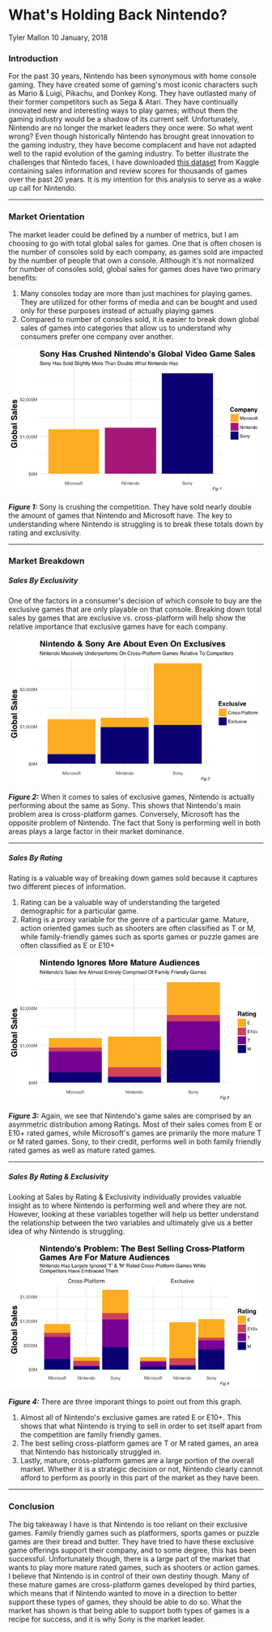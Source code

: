 What's Holding Back Nintendo?
================
Tyler Mallon
10 January, 2018

### Introduction

For the past 30 years, Nintendo has been synonymous with home console gaming. They have created some of gaming's most iconic characters such as Mario & Luigi, Pikachu, and Donkey Kong. They have outlasted many of their former competitors such as Sega & Atari. They have continually innovated new and interesting ways to play games; without them the gaming industry would be a shadow of its current self. Unfortunately, Nintendo are no longer the market leaders they once were. So what went wrong? Even though historically Nintendo has brought great innovation to the gaming industry, they have become complacent and have not adapted well to the rapid evolution of the gaming industry. To better illustrate the challenges that Nintedo faces, I have downloaded [this dataset](https://www.kaggle.com/gregorut/videogamesales) from Kaggle containing sales information and review scores for thousands of games over the past 20 years. It is my intention for this analysis to serve as a wake up call for Nintendo.

------------------------------------------------------------------------

### Market Orientation

The market leader could be defined by a number of metrics, but I am choosing to go with total global sales for games. One that is often chosen is the number of consoles sold by each company, as games sold are impacted by the number of people that own a console. Although it's not normalized for number of consoles sold, global sales for games does have two primary benefits:

1.  Many consoles today are more than just machines for playing games. They are utilized for other forms of media and can be bought and used only for these purposes instead of actually playing games
2.  Compared to number of consoles sold, it is easier to break down global sales of games into categories that allow us to understand why consumers prefer one company over another.

![](https://github.com/wat3rm3ll0n/VIZ/blob/master/Nintendo%20Report/Nintendo%20Images/nintendo.1.1-1.png)

***Figure 1:*** Sony is crushing the competition. They have sold nearly double the amount of games that Nintendo and Microsoft have. The key to understanding where Nintendo is struggling is to break these totals down by rating and exclusivity.

------------------------------------------------------------------------

### Market Breakdown

##### Sales By Exclusivity

One of the factors in a consumer's decision of which console to buy are the exclusive games that are only playable on that console. Breaking down total sales by games that are exclusive vs. cross-platform will help show the relative importance that exclusive games have for each company.

![](https://github.com/wat3rm3ll0n/VIZ/blob/master/Nintendo%20Report/Nintendo%20Images/nintendo.1.2-1.png)

***Figure 2:*** When it comes to sales of exclusive games, Nintendo is actually performing about the same as Sony. This shows that Nintendo's main problem area is cross-platform games. Conversely, Microsoft has the opposite problem of Nintendo. The fact that Sony is performing well in both areas plays a large factor in their market dominance.

------------------------------------------------------------------------

##### Sales By Rating

Rating is a valuable way of breaking down games sold because it captures two different pieces of information.

1.  Rating can be a valuable way of understanding the targeted demographic for a particular game.
2.  Rating is a proxy variable for the genre of a particular game. Mature, action oriented games such as shooters are often classified as T or M, while family-friendly games such as sports games or puzzle games are often classified as E or E10+

![](https://github.com/wat3rm3ll0n/VIZ/blob/master/Nintendo%20Report/Nintendo%20Images/nintendo.1.3-1.png)

***Figure 3:*** Again, we see that Nintendo's game sales are comprised by an asymmetric distribution among Ratings. Most of their sales comes from E or E10+ rated games, while Microsoft's games are primarily the more mature T or M rated games. Sony, to their credit, performs well in both family friendly rated games as well as mature rated games.

------------------------------------------------------------------------

##### Sales By Rating & Exclusivity

Looking at Sales by Rating & Exclusivity individually provides valuable insight as to where Nintendo is performing well and where they are not. However, looking at these variables together will help us better understand the relationship between the two variables and ultimately give us a better idea of why Nintendo is struggling.

![](https://github.com/wat3rm3ll0n/VIZ/blob/master/Nintendo%20Report/Nintendo%20Images/nintendo%202.1-1.png)

***Figure 4:*** There are three imporant things to point out from this graph.

1.  Almost all of Nintendo's exclusive games are rated E or E10+. This shows that what Nintendo is trying to sell in order to set itself apart from the competition are family friendly games.
2.  The best selling cross-platform games are T or M rated games, an area that Nintendo has historically struggled in.
3.  Lastly, mature, cross-platform games are a large portion of the overall market. Whether it is a strategic decision or not, Nintendo clearly cannot afford to perform as poorly in this part of the market as they have been.

------------------------------------------------------------------------

### Conclusion

The big takeaway I have is that Nintendo is too reliant on their exclusive games. Family friendly games such as platformers, sports games or puzzle games are their bread and butter. They have tried to have these exclusive game offerings support their company, and to some degree, this has been successful. Unfortunately though, there is a large part of the market that wants to play more mature rated games, such as shooters or action games. I believe that Nintendo is in control of their own destiny though. Many of these mature games are cross-platform games developed by third parties, which means that if Nintendo wanted to move in a direction to better support these types of games, they should be able to do so. What the market has shown is that being able to support both types of games is a recipe for success, and it is why Sony is the market leader.
